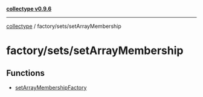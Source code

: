 [**collectype v0.9.6**](../../../README.md)

***

[collectype](../../../modules.md) / factory/sets/setArrayMembership

# factory/sets/setArrayMembership

## Functions

- [setArrayMembershipFactory](functions/setArrayMembershipFactory.md)
